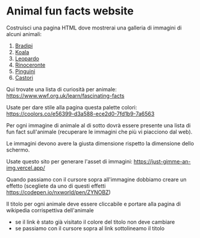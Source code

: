 # Animal fun facts website

Costruisci una pagina HTML dove mostrerai una galleria di immagini di alcuni animali:

1. [Bradipi](https://www.wwf.org.uk/learn/fascinating-facts/sloth)
2. [Koala](http://wwf.org.uk/learn/fascinating-facts/koala)
3. [Leopardo](https://www.wwf.org.uk/learn/fascinating-facts/snow-leopards)
4. [Rinoceronte](https://www.wwf.org.uk/learn/fascinating-facts/black-rhino)
5. [Pinguini](https://www.wwf.org.uk/learn/fascinating-facts/emperor-penguins)
6. [Castori](https://www.wwf.org.uk/learn/fascinating-facts/beavers)

Qui trovate una lista di curiosità per animale: https://www.wwf.org.uk/learn/fascinating-facts

Usate per dare stile alla pagina questa palette colori: https://coolors.co/e56399-d3a588-ece2d0-7fd1b9-7a6563

Per ogni immagine di animale al di sotto dovrà essere presente una lista di fun fact sull'animale (recuperare le immagini che più vi piacciono dal web).

Le immagini devono avere la giusta dimensione rispetto la dimensione dello schermo.

Usate questo sito per generare l'asset di immagini: https://just-gimme-an-img.vercel.app/

Quando passiamo con il cursore sopra all'immagine dobbiamo creare un effetto (scegliete da uno di questi effetti https://codepen.io/nxworld/pen/ZYNOBZ)

Il titolo per ogni animale deve essere cliccabile e portare alla pagina di wikipedia corrispettiva dell'animale

- se il link è stato già visitato il colore del titolo non deve cambiare
- se passiamo con il cursore sopra al link sottolineamo il titolo
